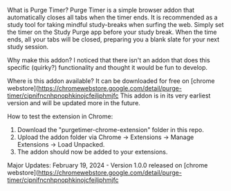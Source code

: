 What is Purge Timer?
Purge Timer is a simple browser addon that automatically closes all tabs when the timer ends. It is recommended as a study tool for taking mindful study-breaks when surfing the web. 
Simply set the timer on the Study Purge app before your study break. When the time ends, all your tabs will be closed, preparing you a blank slate for your next study session. 

Why make this addon?
I noticed that there isn't an addon that does this specific (quirky?) functionality and thought it would be fun to develop. 

Where is this addon available?
It can be downloaded for free on [chrome webstore](https://chromewebstore.google.com/detail/purge-timer/cipnifncnhpnophkinojcfeiljphmjfc
This addon is in its very earliest version and will be updated more in the future.

How to test the extension in Chrome: 
1) Download the "purgetimer-chrome-extension" folder in this repo.
2) Upload the addon folder via Chrome -> Extensions -> Manage Extensions -> Load Unpacked.
3) The addon should now be added to your extensions.

Major Updates: 
February 19, 2024 - Version 1.0.0 released on [chrome webstore](https://chromewebstore.google.com/detail/purge-timer/cipnifncnhpnophkinojcfeiljphmjfc
